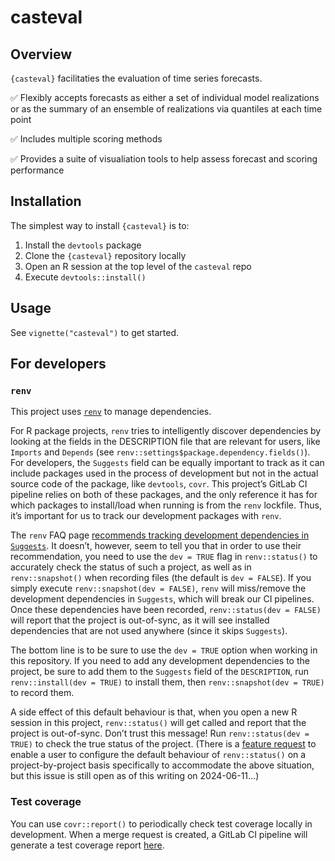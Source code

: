 
<!-- README.md is generated from README.Rmd. Please edit that file and re-build the .md with devtools::build_readme() -->

# casteval

<!-- badges: start -->
<!-- badges: end -->

## Overview

`{casteval}` facilitaties the evaluation of time series forecasts.

✅ Flexibly accepts forecasts as either a set of individual model
realizations or as the summary of an ensemble of realizations via
quantiles at each time point

✅ Includes multiple scoring methods

✅ Provides a suite of visualiation tools to help assess forecast and
scoring performance

## Installation

The simplest way to install `{casteval}` is to:

1.  Install the `devtools` package
2.  Clone the `{casteval}` repository locally
3.  Open an R session at the top level of the `casteval` repo
4.  Execute `devtools::install()`

## Usage

See `vignette("casteval")` to get started.

## For developers

### `renv`

This project uses [`renv`](https://rstudio.github.io/renv/index.html) to
manage dependencies.

For R package projects, `renv` tries to intelligently discover
dependencies by looking at the fields in the DESCRIPTION file that are
relevant for users, like `Imports` and `Depends` (see
`renv::settings$package.dependency.fields()`). For developers, the
`Suggests` field can be equally important to track as it can include
packages used in the process of development but not in the actual source
code of the package, like `devtools`, `covr`. This project’s GitLab CI
pipeline relies on both of these packages, and the only reference it has
for which packages to install/load when running is from the `renv`
lockfile. Thus, it’s important for us to track our development packages
with `renv`.

The `renv` FAQ page [recommends tracking development dependencies in
`Suggests`](https://rstudio.github.io/renv/articles/faq.html#how-should-i-handle-development-dependencies).
It doesn’t, however, seem to tell you that in order to use their
recommendation, you need to use the `dev = TRUE` flag in
`renv::status()` to accurately check the status of such a project, as
well as in `renv::snapshot()` when recording files (the default is
`dev = FALSE`). If you simply execute `renv::snapshot(dev = FALSE)`,
`renv` will miss/remove the development dependencies in `Suggests`,
which will break our CI pipelines. Once these dependencies have been
recorded, `renv::status(dev = FALSE)` will report that the project is
out-of-sync, as it will see installed dependencies that are not used
anywhere (since it skips `Suggests`).

The bottom line is to be sure to use the `dev = TRUE` option when
working in this repository. If you need to add any development
dependencies to the project, be sure to add them to the `Suggests` field
of the `DESCRIPTION`, run `renv::install(dev = TRUE)` to install them,
then `renv::snapshot(dev = TRUE)` to record them.

A side effect of this default behaviour is that, when you open a new R
session in this project, `renv::status()` will get called and report
that the project is out-of-sync. Don’t trust this message! Run
`renv::status(dev = TRUE)` to check the true status of the project.
(There is a [feature
request](https://github.com/rstudio/renv/issues/1760) to enable a user
to configure the default behaviour of `renv::status()` on a
project-by-project basis specifically to accommodate the above
situation, but this issue is still open as of this writing on
2024-06-11…)

### Test coverage

You can use `covr::report()` to periodically check test coverage locally
in development. When a merge request is created, a GitLab CI pipeline
will generate a test coverage report
[here](http://phrsd.pages.cscscience.ca/risk/casteval/coverage.html).
